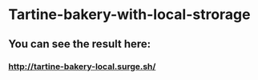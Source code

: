 # Tartine-bakery-with-local-strorage
## You can see the result here:
### http://tartine-bakery-local.surge.sh/
